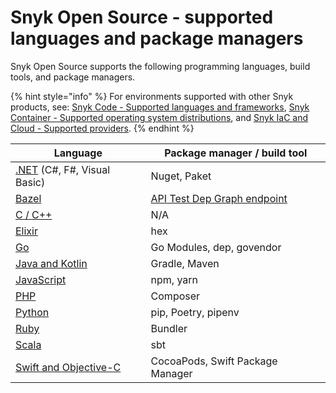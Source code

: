 # Snyk Open Source - supported languages and package managers

Snyk Open Source supports the following programming languages, build tools, and package managers.

{% hint style="info" %}
For environments supported with other Snyk products, see: [Snyk Code - Supported languages and frameworks](../../snyk-code/snyk-code-language-and-framework-support.md), [Snyk Container - Supported operating system distributions](../../snyk-container/how-snyk-container-works/supported-operating-system-distributions.md), and [Snyk IaC and Cloud - Supported providers](../../../scan-infrastructure/snyk-infrastructure-as-code/supported-iac-and-cloud-providers.md).
{% endhint %}

| **Language**                                                                                                                      | **Package manager / build tool**                                                                    |
| --------------------------------------------------------------------------------------------------------------------------------- | --------------------------------------------------------------------------------------------------- |
| [.NET](../../supported-languages-and-frameworks/.net.md#open-source-and-licensing) (C#, F#, Visual Basic)                         | Nuget, Paket                                                                                        |
| [Bazel](snyk-for-bazel.md)                                                                                                        | [API Test Dep Graph endpoint](https://snyk.docs.apiary.io/#reference/test/dep-graph/test-dep-graph) |
| [C / C++](../../supported-languages-and-frameworks/c-c++.md#open-source-and-licensing)                                            | N/A                                                                                                 |
| [Elixir](snyk-for-elixir.md)                                                                                                      | hex                                                                                                 |
| [Go](snyk-for-go.md)                                                                                                              | Go Modules, dep, govendor                                                                           |
| [Java and Kotlin](../../../scan-application-code/supported-languages-and-frameworks/java-and-kotlin.md#open-source-and-licensing) | Gradle, Maven                                                                                       |
| [JavaScript](../../supported-languages-and-frameworks/javascript.md#open-source-and-licensing)                                    | npm, yarn                                                                                           |
| [PHP](snyk-for-php.md)                                                                                                            | Composer                                                                                            |
| [Python](snyk-for-python.md)                                                                                                      | pip, Poetry, pipenv                                                                                 |
| [Ruby](snyk-for-ruby.md)                                                                                                          | Bundler                                                                                             |
| [Scala](snyk-for-scala.md)                                                                                                        | sbt                                                                                                 |
| [Swift and Objective-C](../../supported-languages-and-frameworks/swift-and-objective-c.md#open-source-and-licensing)              | CocoaPods, Swift Package Manager                                                                    |
